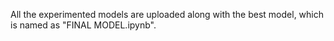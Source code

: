 All the experimented models are uploaded along with the best model, which is named as "FINAL MODEL.ipynb".
